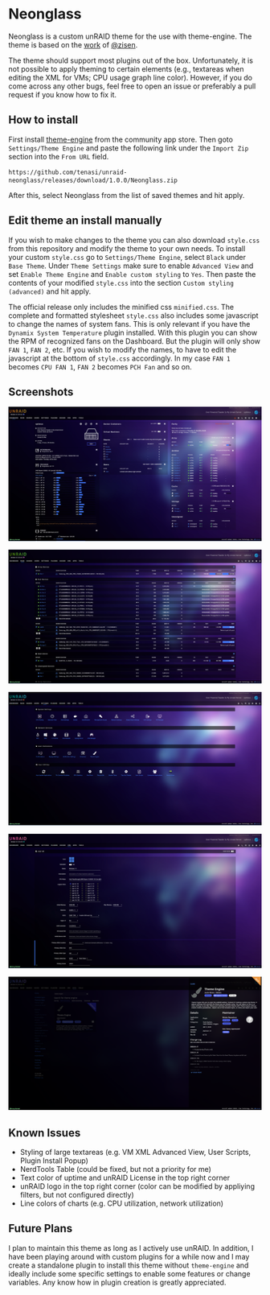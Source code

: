 # Neonglass
Neonglass is a custom unRAID theme for the use with theme-engine. The theme is based on the [work](https://forums.unraid.net/topic/127365-unraid%E4%B8%BB%E9%A2%98%EF%BC%8C-%E8%87%AA%E5%AE%9A%E4%B9%89theme-%E8%83%A1%E6%A1%83%E5%8E%9F%E7%A5%9E/) of [@zisen](https://forums.unraid.net/profile/173690-zisen/).

The theme should support most plugins out of the box. Unfortunately,  it is not possible to apply theming to certain elements (e.g., textareas when editing the XML for VMs; CPU usage graph line color). However, if you do come across any other bugs, feel free to open an issue or preferably a pull request if you know how to fix it.



## How to install

First install [theme-engine](https://forums.unraid.net/topic/87126-plugin-theme-engine-a-webgui-styler/) from the community app store. Then goto `Settings/Theme Engine` and paste the following link under the `Import Zip` section into the `From URL` field.
```
https://github.com/tenasi/unraid-neonglass/releases/download/1.0.0/Neonglass.zip
```
After this, select Neonglass from the list of saved themes and hit apply.



## Edit theme an install manually

If you wish to make changes to the theme you can also download `style.css` from this repository and modify the theme to your own needs. To install your custom `style.css` go to `Settings/Theme Engine`, select `Black` under `Base Theme`. Under `Theme Settings` make sure to enable `Advanced View` and set `Enable Theme Engine` and `Enable custom styling` to `Yes`. Then paste the contents of your modified `style.css` into the section `Custom styling (advanced)` and hit apply.

The official release only includes the minified css `minified.css`. The complete and formatted stylesheet `style.css` also includes some javascript to change the names of system fans. This is only relevant if you have the `Dynamix System Temperature` plugin installed. With this plugin you can show the RPM of recognized fans on the Dashboard. But the plugin will only show `FAN 1`, `FAN 2`, etc. If you wish to modify the names, to have to edit the javascript at the bottom of `style.css` accordingly. In my case `FAN 1` becomes `CPU FAN 1`, `FAN 2` becomes `PCH Fan` and so on.

## Screenshots

![Alt text](screenshot01.png)

![Alt text](screenshot02.png)

![Alt text](screenshot03.png)

![Alt text](screenshot04.png)

![Alt text](screenshot05.png)



## Known Issues
- Styling of large textareas (e.g. VM XML Advanced View, User Scripts, Plugin Install Popup)
- NerdTools Table (could be fixed, but not a priority for me)
- Text color of uptime and unRAID License in the top right corner
- unRAID logo in the top right corner (color can be modified by appliying filters, but not configured directly)
- Line colors of charts (e.g. CPU utilization, network utilization)



## Future Plans
I plan to maintain this theme as long as I actively  use unRAID. In addition, I have been playing around with custom plugins for a while now and I may create a standalone plugin to install this theme without `theme-engine` and ideally include some specific settings to enable some features or change variables. Any know how in plugin creation is greatly appreciated.